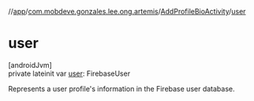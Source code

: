 //[app](../../../index.md)/[com.mobdeve.gonzales.lee.ong.artemis](../index.md)/[AddProfileBioActivity](index.md)/[user](user.md)

# user

[androidJvm]\
private lateinit var [user](user.md): FirebaseUser

Represents a user profile's information in the Firebase user database.
